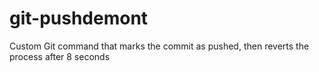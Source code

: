 # git-pushdemont
Custom Git command that marks the commit as pushed, then reverts the process after 8 seconds
